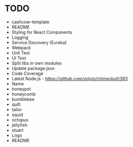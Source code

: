 # TODO

* cashcow-template
 * README
 * Styling for React Components
 * Logging
 * Service Discovery (Eureka)
 * Webpack
 * Unit Test
 * UI Test
 * Split libs in own modules
 * Update package.json
 * Code Coverage
 * Latest Node.js - https://github.com/xolvio/chimp/pull/393
* Name
 * honeypot
 * honeycomb
 * bumblebee
 * quilt
 * tailor
 * squid
 * octopus
 * jellyfish
 * stuart
* Logo
* README
